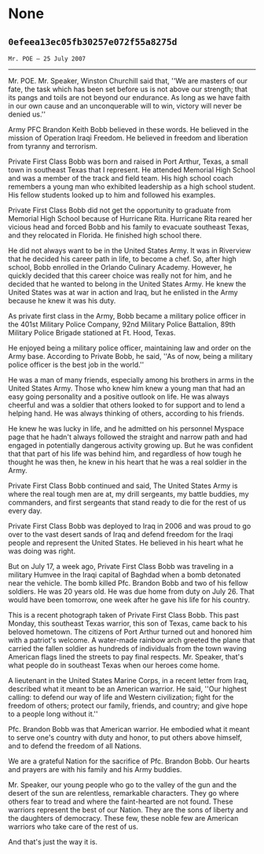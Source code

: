 # None
## `0efeea13ec05fb30257e072f55a8275d`
`Mr. POE — 25 July 2007`

---


Mr. POE. Mr. Speaker, Winston Churchill said that, ''We are masters 
of our fate, the task which has been set before us is not above our 
strength; that its pangs and toils are not beyond our endurance. As 
long as we have faith in our own cause and an unconquerable will to 
win, victory will never be denied us.''

Army PFC Brandon Keith Bobb believed in these words. He believed in 
the mission of Operation Iraqi Freedom. He believed in freedom and 
liberation from tyranny and terrorism.

Private First Class Bobb was born and raised in Port Arthur, Texas, a 
small town in southeast Texas that I represent. He attended Memorial 
High School and was a member of the track and field team. His high 
school coach remembers a young man who exhibited leadership as a high 
school student. His fellow students looked up to him and followed his 
examples.

Private First Class Bobb did not get the opportunity to graduate from 
Memorial High School because of Hurricane Rita. Hurricane Rita reared 
her vicious head and forced Bobb and his family to evacuate southeast 
Texas, and they relocated in Florida. He finished high school there.



He did not always want to be in the United States Army. It was in 
Riverview that he decided his career path in life, to become a chef. 
So, after high school, Bobb enrolled in the Orlando Culinary Academy. 
However, he quickly decided that this career choice was really not for 
him, and he decided that he wanted to belong in the United States Army. 
He knew the United States was at war in action and Iraq, but he 
enlisted in the Army because he knew it was his duty.

As private first class in the Army, Bobb became a military police 
officer in the 401st Military Police Company, 92nd Military Police 
Battalion, 89th Military Police Brigade stationed at Ft. Hood, Texas.

He enjoyed being a military police officer, maintaining law and order 
on the Army base. According to Private Bobb, he said, ''As of now, 
being a military police officer is the best job in the world.''

He was a man of many friends, especially among his brothers in arms 
in the United States Army. Those who knew him knew a young man that had 
an easy going personality and a positive outlook on life. He was always 
cheerful and was a soldier that others looked to for support and to 
lend a helping hand. He was always thinking of others, according to his 
friends.

He knew he was lucky in life, and he admitted on his personnel 
Myspace page that he hadn't always followed the straight and narrow 
path and had engaged in potentially dangerous activity growing up. But 
he was confident that that part of his life was behind him, and 
regardless of how tough he thought he was then, he knew in his heart 
that he was a real soldier in the Army.

Private First Class Bobb continued and said, The United States Army 
is where the real tough men are at, my drill sergeants, my battle 
buddies, my commanders, and first sergeants that stand ready to die for 
the rest of us every day.

Private First Class Bobb was deployed to Iraq in 2006 and was proud 
to go over to the vast desert sands of Iraq and defend freedom for the 
Iraqi people and represent the United States. He believed in his heart 
what he was doing was right.

But on July 17, a week ago, Private First Class Bobb was traveling in 
a military Humvee in the Iraqi capital of Baghdad when a bomb detonated 
near the vehicle. The bomb killed Pfc. Brandon Bobb and two of his 
fellow soldiers. He was 20 years old. He was due home from duty on July 
26. That would have been tomorrow, one week after he gave his life for 
his country.

This is a recent photograph taken of Private First Class Bobb. This 
past Monday, this southeast Texas warrior, this son of Texas, came back 
to his beloved hometown. The citizens of Port Arthur turned out and 
honored him with a patriot's welcome. A water-made rainbow arch greeted 
the plane that carried the fallen soldier as hundreds of individuals 
from the town waving American flags lined the streets to pay final 
respects. Mr. Speaker, that's what people do in southeast Texas when 
our heroes come home.

A lieutenant in the United States Marine Corps, in a recent letter 
from Iraq, described what it meant to be an American warrior. He said, 
''Our highest calling: to defend our way of life and Western 
civilization; fight for the freedom of others; protect our family, 
friends, and country; and give hope to a people long without it.''

Pfc. Brandon Bobb was that American warrior. He embodied what it 
meant to serve one's country with duty and honor, to put others above 
himself, and to defend the freedom of all Nations.

We are a grateful Nation for the sacrifice of Pfc. Brandon Bobb. Our 
hearts and prayers are with his family and his Army buddies.

Mr. Speaker, our young people who go to the valley of the gun and the 
desert of the sun are relentless, remarkable characters. They go where 
others fear to tread and where the faint-hearted are not found. These 
warriors represent the best of our Nation. They are the sons of liberty 
and the daughters of democracy. These few, these noble few are American 
warriors who take care of the rest of us.

And that's just the way it is.
